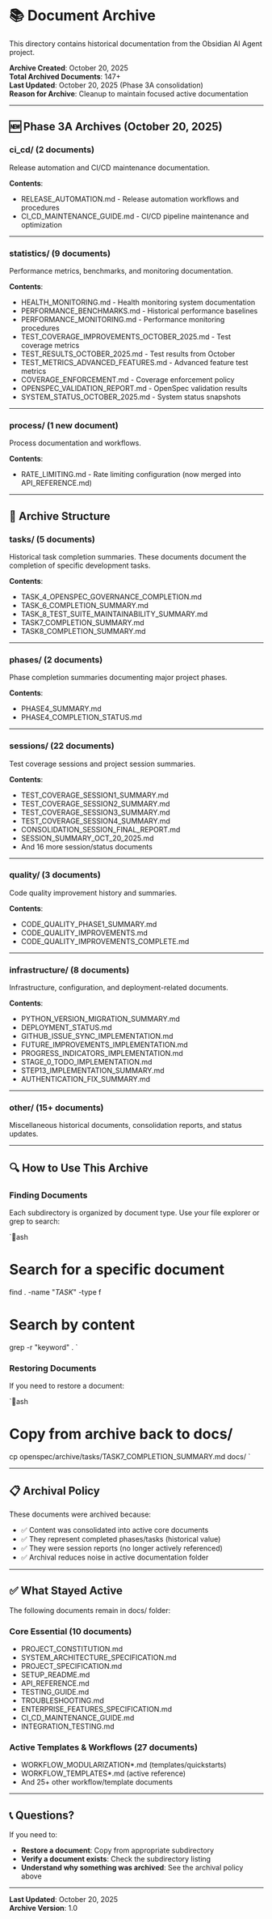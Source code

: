# 📚 Document Archive

This directory contains historical documentation from the Obsidian AI Agent project.

**Archive Created**: October 20, 2025  
**Total Archived Documents**: 147+  
**Last Updated**: October 20, 2025 (Phase 3A consolidation)  
**Reason for Archive**: Cleanup to maintain focused active documentation

---

## 🆕 Phase 3A Archives (October 20, 2025)

### ci_cd/ (2 documents)
Release automation and CI/CD maintenance documentation.

**Contents**:
- RELEASE_AUTOMATION.md - Release automation workflows and procedures
- CI_CD_MAINTENANCE_GUIDE.md - CI/CD pipeline maintenance and optimization

---

### statistics/ (9 documents)
Performance metrics, benchmarks, and monitoring documentation.

**Contents**:
- HEALTH_MONITORING.md - Health monitoring system documentation
- PERFORMANCE_BENCHMARKS.md - Historical performance baselines
- PERFORMANCE_MONITORING.md - Performance monitoring procedures
- TEST_COVERAGE_IMPROVEMENTS_OCTOBER_2025.md - Test coverage metrics
- TEST_RESULTS_OCTOBER_2025.md - Test results from October
- TEST_METRICS_ADVANCED_FEATURES.md - Advanced feature test metrics
- COVERAGE_ENFORCEMENT.md - Coverage enforcement policy
- OPENSPEC_VALIDATION_REPORT.md - OpenSpec validation results
- SYSTEM_STATUS_OCTOBER_2025.md - System status snapshots

---

### process/ (1 new document)
Process documentation and workflows.

**Contents**:
- RATE_LIMITING.md - Rate limiting configuration (now merged into API_REFERENCE.md)

---

## 📁 Archive Structure

### tasks/ (5 documents)
Historical task completion summaries. These documents document the completion of specific development tasks.

**Contents**:
- TASK_4_OPENSPEC_GOVERNANCE_COMPLETION.md
- TASK_6_COMPLETION_SUMMARY.md
- TASK_8_TEST_SUITE_MAINTAINABILITY_SUMMARY.md
- TASK7_COMPLETION_SUMMARY.md
- TASK8_COMPLETION_SUMMARY.md

---

### phases/ (2 documents)
Phase completion summaries documenting major project phases.

**Contents**:
- PHASE4_SUMMARY.md
- PHASE4_COMPLETION_STATUS.md

---

### sessions/ (22 documents)
Test coverage sessions and project session summaries.

**Contents**:
- TEST_COVERAGE_SESSION1_SUMMARY.md
- TEST_COVERAGE_SESSION2_SUMMARY.md
- TEST_COVERAGE_SESSION3_SUMMARY.md
- TEST_COVERAGE_SESSION4_SUMMARY.md
- CONSOLIDATION_SESSION_FINAL_REPORT.md
- SESSION_SUMMARY_OCT_20_2025.md
- And 16 more session/status documents

---

### quality/ (3 documents)
Code quality improvement history and summaries.

**Contents**:
- CODE_QUALITY_PHASE1_SUMMARY.md
- CODE_QUALITY_IMPROVEMENTS.md
- CODE_QUALITY_IMPROVEMENTS_COMPLETE.md

---

### infrastructure/ (8 documents)
Infrastructure, configuration, and deployment-related documents.

**Contents**:
- PYTHON_VERSION_MIGRATION_SUMMARY.md
- DEPLOYMENT_STATUS.md
- GITHUB_ISSUE_SYNC_IMPLEMENTATION.md
- FUTURE_IMPROVEMENTS_IMPLEMENTATION.md
- PROGRESS_INDICATORS_IMPLEMENTATION.md
- STAGE_0_TODO_IMPLEMENTATION.md
- STEP13_IMPLEMENTATION_SUMMARY.md
- AUTHENTICATION_FIX_SUMMARY.md

---

### other/ (15+ documents)
Miscellaneous historical documents, consolidation reports, and status updates.

---

## 🔍 How to Use This Archive

### Finding Documents
Each subdirectory is organized by document type. Use your file explorer or grep to search:

`ash
# Search for a specific document
find . -name "*TASK*" -type f

# Search by content
grep -r "keyword" .
`

### Restoring Documents
If you need to restore a document:

`ash
# Copy from archive back to docs/
cp openspec/archive/tasks/TASK7_COMPLETION_SUMMARY.md docs/
`

---

## 📋 Archival Policy

These documents were archived because:
- ✅ Content was consolidated into active core documents
- ✅ They represent completed phases/tasks (historical value)
- ✅ They were session reports (no longer actively referenced)
- ✅ Archival reduces noise in active documentation folder

---

## ✅ What Stayed Active

The following documents remain in docs/ folder:

### Core Essential (10 documents)
- PROJECT_CONSTITUTION.md
- SYSTEM_ARCHITECTURE_SPECIFICATION.md
- PROJECT_SPECIFICATION.md
- SETUP_README.md
- API_REFERENCE.md
- TESTING_GUIDE.md
- TROUBLESHOOTING.md
- ENTERPRISE_FEATURES_SPECIFICATION.md
- CI_CD_MAINTENANCE_GUIDE.md
- INTEGRATION_TESTING.md

### Active Templates & Workflows (27 documents)
- WORKFLOW_MODULARIZATION*.md (templates/quickstarts)
- WORKFLOW_TEMPLATES*.md (active reference)
- And 25+ other workflow/template documents

---

## 📞 Questions?

If you need to:
- **Restore a document**: Copy from appropriate subdirectory
- **Verify a document exists**: Check the subdirectory listing
- **Understand why something was archived**: See the archival policy above

---

**Last Updated**: October 20, 2025  
**Archive Version**: 1.0

